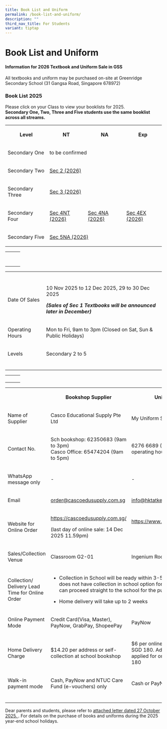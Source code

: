 ```yaml
---
title: Book List and Uniform
permalink: /book-list-and-uniform/
description: ""
third_nav_title: For Students
variant: tiptap
---
```

<h1><strong>Book List and Uniform</strong></h1>
<h4>Information for 2026 Textbook and Uniform Sale in GSS</h4>
<p>All textbooks and uniform may be purchased on-site at Greenridge Secondary
School (31 Gangsa Road, Singapore 678972)</p>
<h3>Book List 2025</h3>
<p>Please click on your Class to view your booklists for 2025.
<br><strong>Secondary One, Two, Three and Five students use the same booklist across all streams.</strong>
</p>
<table style="minWidth: 100px">
<colgroup>
<col>
<col>
<col>
<col>
</colgroup>
<tbody>
<tr>
<th rowspan="1" colspan="1">
<p>Level</p>
</th>
<th rowspan="1" colspan="1">
<p>NT</p>
</th>
<th rowspan="1" colspan="1">
<p>NA</p>
</th>
<th rowspan="1" colspan="1">
<p>Exp</p>
</th>
</tr>
<tr>
<td rowspan="1" colspan="1">
<p>Secondary One</p>
</td>
<td rowspan="1" colspan="3">
<p>to be confirmed</p>
</td>
</tr>
<tr>
<td rowspan="1" colspan="1">
<p>Secondary Two</p>
</td>
<td rowspan="1" colspan="3">
<p><a href="/files/Booklists 2026/GRSS_Booklist_2026_S2.pdf" rel="noopener nofollow" target="_blank">Sec 2 (2026)</a>
</p>
</td>
</tr>
<tr>
<td rowspan="1" colspan="1">
<p>Secondary Three</p>
</td>
<td rowspan="1" colspan="3">
<p><a href="/files/Booklists 2026/GRSS_Booklist_2026_S3.pdf" rel="noopener nofollow" target="_blank">Sec 3 (2026)</a>
</p>
</td>
</tr>
<tr>
<td rowspan="1" colspan="1">
<p>Secondary Four</p>
</td>
<td rowspan="1" colspan="1">
<p><a href="/files/Booklists 2026/GRSS_Booklist_2026_S4NT.pdf" rel="noopener nofollow" target="_blank">Sec 4NT (2026)</a>
</p>
</td>
<td rowspan="1" colspan="1">
<p><a href="/files/Booklists 2026/GRSS_Booklist_2026_S4NA.pdf" rel="noopener nofollow" target="_blank">Sec 4NA (2026)</a>
</p>
</td>
<td rowspan="1" colspan="1">
<p><a href="/files/Booklists 2026/GRSS_Booklist_2026_S4E.pdf" rel="noopener nofollow" target="_blank">Sec 4EX (2026)</a>
</p>
</td>
</tr>
<tr>
<td rowspan="1" colspan="1">
<p>Secondary Five</p>
</td>
<td rowspan="1" colspan="3">
<p><a href="/files/Booklists 2026/GRSS_Booklist_2026_S5NA.pdf" rel="noopener nofollow" target="_blank">Sec 5NA (2026)</a>
</p>
</td>
</tr>
</tbody>
</table>
<table style="minWidth: 75px">
<colgroup>
<col>
<col>
<col>
</colgroup>
<tbody>
<tr>
<th rowspan="1" colspan="1">
<p></p>
</th>
<th rowspan="1" colspan="1">
<p></p>
</th>
<th rowspan="1" colspan="1">
<p></p>
</th>
</tr>
<tr>
<td rowspan="1" colspan="1">
<p></p>
</td>
<td rowspan="1" colspan="1">
<p></p>
</td>
<td rowspan="1" colspan="1">
<p></p>
</td>
</tr>
</tbody>
</table>
<table style="minWidth: 50px">
<colgroup>
<col>
<col>
</colgroup>
<tbody>
<tr>
<th rowspan="1" colspan="1">
<p></p>
</th>
<th rowspan="1" colspan="1">
<p></p>
</th>
</tr>
<tr>
<td rowspan="1" colspan="1">
<p>Date Of Sales</p>
</td>
<td rowspan="1" colspan="1">
<p>10 Nov 2025 to 12 Dec 2025, 29 to 30 Dec 2025</p>
<p><strong><em>(Sales of Sec 1 Textbooks will be announced later in December)</em></strong>
</p>
</td>
</tr>
<tr>
<td rowspan="1" colspan="1">
<p>Operating Hours</p>
</td>
<td rowspan="1" colspan="1">
<p>Mon to Fri, 9am to 3pm (Closed on Sat, Sun &amp; Public Holidays)</p>
</td>
</tr>
<tr>
<td rowspan="1" colspan="1">
<p>Levels</p>
</td>
<td rowspan="1" colspan="1">
<p>Secondary 2 to 5</p>
</td>
</tr>
<tr>
<td rowspan="1" colspan="1">
<p></p>
</td>
<td rowspan="1" colspan="1">
<p></p>
</td>
</tr>
</tbody>
</table>
<table style="minWidth: 75px">
<colgroup>
<col>
<col>
<col>
</colgroup>
<tbody>
<tr>
<td rowspan="1" colspan="1">
<p></p>
</td>
<td rowspan="1" colspan="1">
<p></p>
</td>
<td rowspan="1" colspan="1">
<p></p>
</td>
</tr>
</tbody>
</table>
<table style="minWidth: 75px">
<colgroup>
<col>
<col>
<col>
</colgroup>
<tbody>
<tr>
<th rowspan="1" colspan="1">
<p></p>
</th>
<th rowspan="1" colspan="1">
<p>Bookshop Supplier</p>
</th>
<th rowspan="1" colspan="1">
<p>Uniform Supplier</p>
</th>
</tr>
<tr>
<td rowspan="1" colspan="1">
<p>Name of Supplier</p>
</td>
<td rowspan="1" colspan="1">
<p>Casco Educational Supply Pte Ltd</p>
</td>
<td rowspan="1" colspan="1">
<p>My Uniform Shop (Asia) Pte Ltd</p>
</td>
</tr>
<tr>
<td rowspan="1" colspan="1">
<p>Contact No.</p>
</td>
<td rowspan="1" colspan="1">
<p>Sch bookshop: 62350683 (9am to 3pm)
<br>Casco Office: 65474204 (9am to 5pm)</p>
</td>
<td rowspan="1" colspan="1">
<p>6276 6689 (Please call during operating hours only)</p>
</td>
</tr>
<tr>
<td rowspan="1" colspan="1">
<p>WhatsApp message only</p>
</td>
<td rowspan="1" colspan="1">
<p>-</p>
</td>
<td rowspan="1" colspan="1">
<p>-</p>
</td>
</tr>
<tr>
<td rowspan="1" colspan="1">
<p>Email</p>
</td>
<td rowspan="1" colspan="1">
<p><a href="order@cascoedusupply.com.sg" rel="noopener noreferrer nofollow" target="_blank">order@cascoedusupply.com.sg</a>
</p>
</td>
<td rowspan="1" colspan="1">
<p><a href="info@hktatkee.com.sg" rel="noopener noreferrer nofollow" target="_blank">info@hktatkee.com.sg</a>
</p>
</td>
</tr>
<tr>
<td rowspan="1" colspan="1">
<p>Website for Online Order</p>
</td>
<td rowspan="1" colspan="1">
<p><a href="https://cascoedusupply.com.sg/" rel="noopener noreferrer nofollow" target="_blank">https://cascoedusupply.com.sg/</a>
</p>
<p>(last day of online sale: 14 Dec 2025 11.59pm)</p>
</td>
<td rowspan="1" colspan="1">
<p><a href="https://www.myuniformshop.com.sg/" rel="noopener noreferrer nofollow" target="_blank">https://www.myuniformshop.com.sg/</a>
</p>
<p>&nbsp;</p>
</td>
</tr>
<tr>
<td rowspan="1" colspan="1">
<p>Sales/Collection Venue</p>
</td>
<td rowspan="1" colspan="1">
<p>Classroom G2-01</p>
</td>
<td rowspan="1" colspan="1">
<p>Ingenium Room D2-01/02</p>
</td>
</tr>
<tr>
<td rowspan="1" colspan="1">
<p>Collection/ Delivery Lead Time for Online Order</p>
</td>
<td rowspan="1" colspan="2">
<ul data-tight="true" class="tight">
<li>
<p>Collection in School will be ready within 3-5 working days (Uniform does
not have collection in school option for online order. Parents can proceed
straight to the school for the purchase)</p>
</li>
<li>
<p>Home delivery will take up to 2 weeks</p>
<p></p>
</li>
</ul>
</td>
</tr>
<tr>
<td rowspan="1" colspan="1">
<p>Online Payment Mode</p>
</td>
<td rowspan="1" colspan="1">
<p>Credit Card(Visa, Master), PayNow, GrabPay, ShopeePay</p>
</td>
<td rowspan="1" colspan="1">
<p>PayNow</p>
</td>
</tr>
<tr>
<td rowspan="1" colspan="1">
<p>Home Delivery Charge</p>
</td>
<td rowspan="1" colspan="1">
<p>$14.20 per address or self-collection at school bookshop</p>
</td>
<td rowspan="1" colspan="1">
<p>$6 per online order for orders below SGD 180. Additional charges will
be applied for orders exceeding SGD 180</p>
</td>
</tr>
<tr>
<td rowspan="1" colspan="1">
<p>Walk-in payment mode</p>
</td>
<td rowspan="1" colspan="1">
<p>Cash, PayNow and NTUC Care Fund (e-vouchers) only</p>
</td>
<td rowspan="1" colspan="1">
<p>Cash or PayNow only</p>
</td>
</tr>
<tr>
<td rowspan="1" colspan="1">
<p></p>
</td>
<td rowspan="1" colspan="1">
<p></p>
</td>
<td rowspan="1" colspan="1">
<p></p>
</td>
</tr>
</tbody>
</table>
<p>Dear parents and students, please refer to <a href="/files/Booklists 2026/2026_Year_End_Textbook_and_Uniform_Sale.pdf" rel="noopener nofollow" target="_blank">attached letter dated 27 October 2025. </a>.
For details on the purchase of books and uniforms during the 2025 year-end
school holidays.</p>